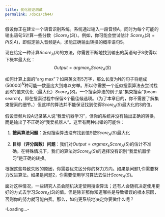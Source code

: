 ```yaml
---
title: 优化验证测试
permalink: /docs/ch44/
---
```


假设你正在建立一个语音识别系统。系统通过输入一段音频A，同时为每个可能的输出语句S计算一些分数（$Score_A(S)$）。例如，你可能会尝试估计 $Score_A(S)=P(S|A)$，即假定输入音频是A，求能正确输出转换的概率语句S。

现在给定一种计算$Score_A(S)$的方法，你需要不断地找到输出的英语句子S使得以下概率最大化：
  $$Output=argmax_s Score_A(S)$$

如何计算上面的“arg max”？如果英文有5万字，那么长度为N的句子将组成$(50000)^N$种可能—数量庞大到难以穷举。所以你需要一个近似搜索算法去尝试找到S的值来优化（最大化）$Score_A(S)$。一个搜索算法的例子是“集束搜索”(beam search)，即在搜索过程中保留K个最佳候选项。（为了本章目的，你不需要了解集束搜索的细节。）但这样的算法并不能保证找到使得$Score_A(S)$最大化的S的值。

假设音频片段A记录某人说“我爱机器学习”，但你的系统并没有输出正确的转换，而是输出了不正确的“我爱机器人”。这里有两种出错的可能性：

1. **搜索算法问题**：近似搜索算法没有找到值S使$Score_A(S)$最大化

2. **目标（评分函数）问题**：我们对$Output=argmax_s Score_A(S)$的估计不准确。在特殊情况下，我们的算法对$Score_A(S)$的选择没有识别“我爱机器学习”是正确的转换。

根据这些导致失败的原因，你需要优先区分你的努力方向。如果是问题1,你需要努力改进算法。如果是问题2，你需要使用学习算法去估计$Score_A(S)$。

面对这种情况，一些研究人员会随机决定使用搜索算法；还有人会随机决定使用更好的方式去学习$Score_A(S)$的值。但是除非那你知道哪些是导致错误的根本原因，否则你的努力就可能白费。那么，如何更系统地决定你要做什么呢？

-Loading…-
